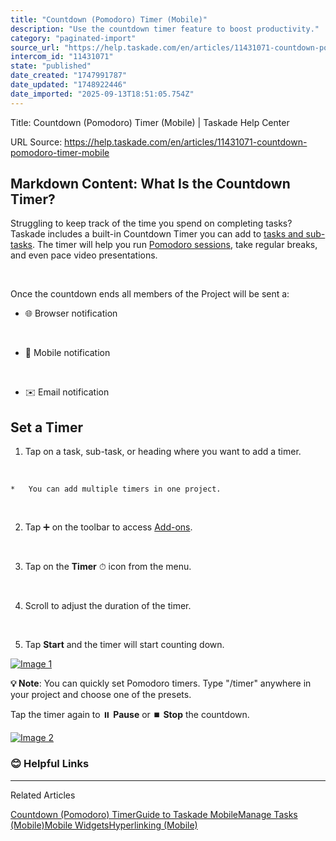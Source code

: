 ```yaml
---
title: "Countdown (Pomodoro) Timer (Mobile)"
description: "Use the countdown timer feature to boost productivity."
category: "paginated-import"
source_url: "https://help.taskade.com/en/articles/11431071-countdown-pomodoro-timer-mobile"
intercom_id: "11431071"
state: "published"
date_created: "1747991787"
date_updated: "1748922446"
date_imported: "2025-09-13T18:51:05.754Z"
---
```


Title: Countdown (Pomodoro) Timer (Mobile) | Taskade Help Center

URL Source: https://help.taskade.com/en/articles/11431071-countdown-pomodoro-timer-mobile

Markdown Content:
**What Is the Countdown Timer?**
--------------------------------

Struggling to keep track of the time you spend on completing tasks? Taskade includes a built-in Countdown Timer you can add to [tasks and sub-tasks](https://help.taskade.com/en/articles/8958573-manage-tasks-mobile). The timer will help you run [Pomodoro sessions](https://www.taskade.com/blog/pomodoro-timer-guide/), take regular breaks, and even pace video presentations.

​

Once the countdown ends all members of the Project will be sent a:

*   🌐 Browser notification

​

*   📱 Mobile notification

​

*   ✉️ Email notification

**Set a Timer**
---------------

1.   Tap on a task, sub-task, or heading where you want to add a timer.

​

    *   You can add multiple timers in one project.

​

2.   Tap ➕ on the toolbar to access [Add-ons](https://intercom.help/taskade/en/articles/8958573-manage-tasks-mobile#h_23e9dcaf52).

​

3.   Tap on the **Timer** ⏱ icon from the menu.

​

4.   Scroll to adjust the duration of the timer.

​

5.   Tap **Start** and the timer will start counting down.

[![Image 1](https://downloads.intercomcdn.com/i/o/plyqw4hf/1552963330/a8a62282321cf296fd9fed2230cb/Timer5.png?expires=1757790900&signature=13304223ddc901b13db68fd0505c3d4213495fffecb4646cbe56c909d67bfe2b&req=dSUiFMB4noJcWfMW1HO4zeeuuHM%2FvsDAqUNIxGLEup4dtyGJptwTVbYRatpt%0AZ%2FyppT0fCMpS92NRi0k%3D%0A)](https://downloads.intercomcdn.com/i/o/plyqw4hf/1552963330/a8a62282321cf296fd9fed2230cb/Timer5.png?expires=1757790900&signature=13304223ddc901b13db68fd0505c3d4213495fffecb4646cbe56c909d67bfe2b&req=dSUiFMB4noJcWfMW1HO4zeeuuHM%2FvsDAqUNIxGLEup4dtyGJptwTVbYRatpt%0AZ%2FyppT0fCMpS92NRi0k%3D%0A)

**💡 Note**: You can quickly set Pomodoro timers. Type "/timer" anywhere in your project and choose one of the presets.

Tap the timer again to ⏸️ **Pause** or ⏹️ **Stop** the countdown.

[![Image 2](https://downloads.intercomcdn.com/i/o/plyqw4hf/1552963729/faaf25b1005643dea19705aa4a10/Timer6.png?expires=1757790900&signature=899429ad728e4ffcbb0766b8f278f010fd138da676e7434d22b58f9cfaee5091&req=dSUiFMB4noZdUPMW1HO4zeFzjINDcqusSg8NsKXbPX3oauQZxnKKjY7JaCE7%0AzJQaadhC%2F65K2jGor7I%3D%0A)](https://downloads.intercomcdn.com/i/o/plyqw4hf/1552963729/faaf25b1005643dea19705aa4a10/Timer6.png?expires=1757790900&signature=899429ad728e4ffcbb0766b8f278f010fd138da676e7434d22b58f9cfaee5091&req=dSUiFMB4noZdUPMW1HO4zeFzjINDcqusSg8NsKXbPX3oauQZxnKKjY7JaCE7%0AzJQaadhC%2F65K2jGor7I%3D%0A)

### **😊 Helpful Links**

* * *

Related Articles

[Countdown (Pomodoro) Timer](https://help.taskade.com/en/articles/8958520-countdown-pomodoro-timer)[Guide to Taskade Mobile](https://help.taskade.com/en/articles/8958558-guide-to-taskade-mobile)[Manage Tasks (Mobile)](https://help.taskade.com/en/articles/8958573-manage-tasks-mobile)[Mobile Widgets](https://help.taskade.com/en/articles/8958577-mobile-widgets)[Hyperlinking (Mobile)](https://help.taskade.com/en/articles/8958580-hyperlinking-mobile)
